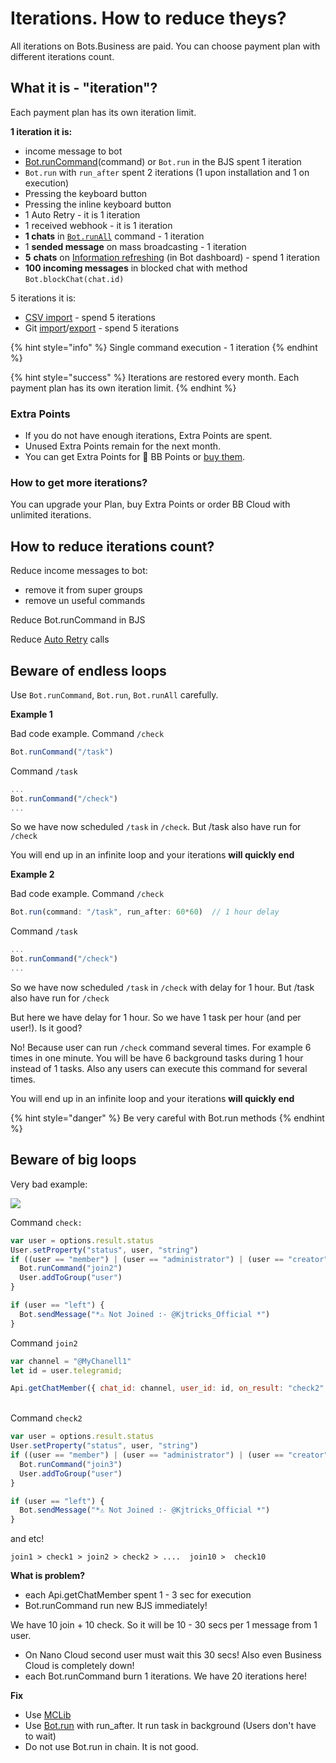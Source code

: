 # Iterations. How to reduce theys?

All iterations on Bots.Business are paid. You can choose payment plan with different iterations count.

## What it is - "iteration"?

Each payment plan has its own iteration limit.

**1 iteration it is:**

* income message to bot
* [Bot.runCommand](https://help.bots.business/scenarios-and-bjs/bot-functions)(command) or `Bot.run` in the BJS spent 1 iteration
* `Bot.run` with `run_after` spent 2 iterations (1 upon installation and 1 on execution)
* Pressing the keyboard button
* Pressing the inline keyboard button
* 1 Auto Retry - it is 1 iteration
* 1 received webhook - it is 1 iteration
* **1 chats** in [`Bot.runAll`](https://help.bots.business/scenarios-and-bjs/bot-functions#bot-runall-options) command - 1 iteration
* 1 **sended message** on mass broadcasting - 1 iteration
* **5** **chats** on [Information refreshing](https://help.bots.business/bot-information) (in Bot dashboard) - spend 1 iteration
* **100 incoming messages** in blocked chat with method `Bot.blockChat(chat.id)`



5 iterations it is:

* [CSV import](https://help.bots.business/create-bot-from-google-table) - spend 5 iterations
* Git [import](https://help.bots.business/git/import-bot-from-git-repository)/[export](https://help.bots.business/git/export-bot-to-git-repository) - spend 5 iterations



{% hint style="info" %}
Single command execution - 1 iteration
{% endhint %}

{% hint style="success" %}
Iterations are restored every month. Each payment plan has its own iteration limit.
{% endhint %}

### Extra Points

* If you do not have enough iterations, Extra Points are spent.
* Unused Extra Points remain for the next month.
* You can get Extra Points for 💎 BB Points or [buy them](https://t.me/BotsBusinessAdminBot).



### How to get more iterations?

You can upgrade your Plan, buy Extra Points or order BB Cloud with unlimited iterations.



## How to reduce iterations count?

Reduce income messages to bot:

* remove it from super groups
* remove un useful commands

Reduce Bot.runCommand in BJS

Reduce [Auto Retry](https://help.bots.business/commands/auto-retry) calls

## Beware of endless loops

Use `Bot.runCommand`, `Bot.run`, `Bot.runAll` carefully.&#x20;

**Example 1**

Bad code example. Command `/check`

```javascript
Bot.runCommand("/task")
```

Command `/task`

```javascript
...
Bot.runCommand("/check")
...
```

So we have now scheduled `/task` in `/check`. But /task also have run for `/check`

You will end up in an infinite loop and your iterations **will quickly end**

**Example 2**

Bad code example. Command `/check`

```javascript
Bot.run(command: "/task", run_after: 60*60)  // 1 hour delay


```

Command `/task`

```javascript
...
Bot.runCommand("/check")
...
```

So we have now scheduled `/task` in `/check` with delay for 1 hour. But /task also have run for `/check`

But here we have delay for 1 hour. So we have 1 task per hour (and per user!). Is it good?

No! Because user can run `/check` command several times. For example 6 times in one minute. You will be have 6 background tasks during 1 hour instead of 1 tasks. Also any users can execute this command for several times.

You will end up in an infinite loop and your iterations **will quickly end**

{% hint style="danger" %}
Be very careful with Bot.run methods
{% endhint %}



## Beware of **big** loops

Very bad example:

![](<.gitbook/assets/image (54).png>)

Command `check:`

```javascript
var user = options.result.status
User.setProperty("status", user, "string")
if ((user == "member") | (user == "administrator") | (user == "creator")) {
  Bot.runCommand("join2")
  User.addToGroup("user")
}

if (user == "left") {
  Bot.sendMessage("*⚠️ Not Joined :- @Kjtricks_Official *")
}
```

Command `join2`

```javascript
var channel = "@MyChanell1"
let id = user.telegramid;

Api.getChatMember({ chat_id: channel, user_id: id, on_result: "check2" })
```



\
Command `check2`

```javascript
var user = options.result.status
User.setProperty("status", user, "string")
if ((user == "member") | (user == "administrator") | (user == "creator")) {
  Bot.runCommand("join3")
  User.addToGroup("user")
}

if (user == "left") {
  Bot.sendMessage("*⚠️ Not Joined :- @Kjtricks_Official *")
}
```

and etc!

`join1 > check1 > join2 > check2 > ....  join10 >  check10`

**What is problem?**

* each Api.getChatMember spent 1 - 3 sec for execution
* Bot.runCommand run new BJS immediately!

We have 10 join + 10 check. So it will be 10 - 30 secs per 1 message from 1 user.&#x20;

* On Nano Cloud second user must wait this 30 secs! Also even Business Cloud is completely down!
* each Bot.runCommand burn 1 iterations. We have 20 iterations here!

**Fix**

* Use [MCLib](libs/mcl.md)
* Use [Bot.run](bjs/bot-functions.md#bot-run-params) with run\_after. It run task in background (Users don't have to wait)
* Do not use Bot.run in chain. It is not good.&#x20;

&#x20;
